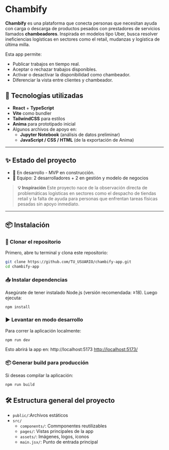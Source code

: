 # Chambify

**Chambify** es una plataforma que conecta personas que necesitan ayuda con carga o descarga de productos pesados con prestadores de servicios llamados **chambeadores**. Inspirada en modelos tipo Uber, busca resolver ineficiencias logísticas en sectores como el retail, mudanzas y logística de última milla.

Esta app permite:
- Publicar trabajos en tiempo real.
- Aceptar o rechazar trabajos disponibles.
- Activar o desactivar la disponibilidad como chambeador.
- Diferenciar la vista entre clientes y chambeador.

## 🚀 Tecnologías utilizadas

- **React** + **TypeScript**
- **Vite** como bundler
- **TailwindCSS** para estilos
- **Anima** para prototipado inicial
- Algunos archivos de apoyo en:
  - **Jupyter Notebook** (análisis de datos preliminar)
  - **JavaScript / CSS / HTML** (de la exportación de Anima)

---

## ✨ Estado del proyecto

- 🔧 En desarrollo - MVP en construcción.
- 👥 Equipo: 2 desarrolladores + 2 en gestión y modelo de negocios

> **💡 Inspiración**
> Este proyecto nace de la observación directa de problemáticas logísticas en sectores como el despacho de tiendas retail y la falta de ayuda para personas que enfrentan tareas físicas pesadas sin apoyo inmediato.

---

## 📦 Instalación

### 🔁 Clonar el repositorio

Primero, abre tu terminal y clona este repositorio:

```bash
git clone https://github.com/TU_USUARIO/chambify-app.git
cd chambify-app
```
### 📥 Instalar dependencias
Asegúrate de tener instalado Node.js (versión recomendada: ≥18). Luego ejecuta:
```
npm install
```

### ▶️ Levantar en modo desarrollo
Para correr la aplicación localmente:

```
npm run dev
```

Esto abrirá la app en: http://localhost:5173
[http://localhost:5173/](http://localhost:5173/)


### 📦 Generar build para producción
Si deseas compilar la aplicación:

```
npm run build
```

## 🛠 Estructura general del proyecto
- `public/`:Archivos estáticos
- `src/`
  - `components/`: Commponentes reutilizables
  - `pages/`: Vistas principales de la app
  - `assets/`: Imágenes, logos, íconos
  - `main.jsx/`: Punto de entrada principal


